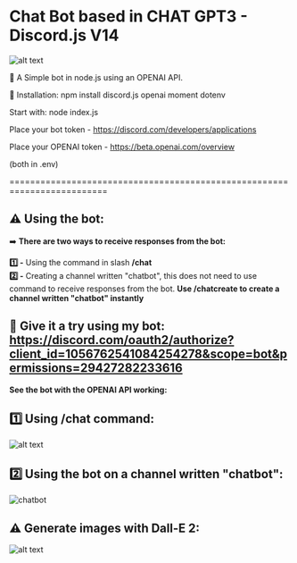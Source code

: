 # Chat Bot based in CHAT GPT3 - Discord.js V14

![alt text](https://i.imgur.com/83ziPIn.png)

🤖 A Simple bot in node.js using an OPENAI API.

🔗 Installation:
npm install discord.js openai moment dotenv

Start with: node index.js

Place your bot token - https://discord.com/developers/applications

Place your OPENAI token - https://beta.openai.com/overview

(both in .env)

=========================================================================
## **⚠️ Using the bot:** 

➡️ **There are two ways to receive responses from the bot:**

**1️⃣ -** Using the command in slash **/chat**<br> 
**2️⃣ -** Creating a channel written "chatbot", this does not need to use command to receive responses from the bot. **Use /chatcreate to create a channel written "chatbot" instantly**

##  🔗 **Give it a try using my bot:** https://discord.com/oauth2/authorize?client_id=1056762541084254278&scope=bot&permissions=29427282233616

**See the bot with the OPENAI API working:**

## 1️⃣ Using /chat command:

![alt text](https://media.discordapp.net/attachments/876308691341697076/1057841862204997712/chat-openai-overview4.gif)

## 2️⃣ Using the bot on a channel written "chatbot":

![chatbot](https://i.imgur.com/GHRUf2h.gif)

## **⚠️ Generate images with Dall-E 2:** 

![alt text](https://media.discordapp.net/attachments/1067224700431908934/1070156389000937602/image.png?width=653&height=468)
